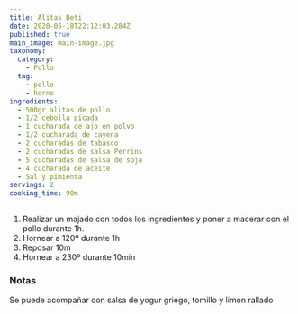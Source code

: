 ```yaml
---
title: Alitas Beti
date: 2020-05-18T22:12:03.284Z
published: true
main_image: main-image.jpg
taxonomy:
  category:
    - Pollo
  tag:
    - pollo
    - horno
ingredients:
  - 500gr alitas de pollo
  - 1/2 cebolla picada
  - 1 cucharada de ajo en polvo
  - 1/2 cucharada de cayena
  - 2 cucharadas de tabasco
  - 2 cucharadas de salsa Perrins
  - 5 cucharadas de salsa de soja
  - 4 cucharada de aceite
  - Sal y pimienta
servings: 2
cooking_time: 90m
---
```


1. Realizar un majado con todos los ingredientes y poner a macerar con el pollo durante 1h.
2. Hornear a 120º durante 1h
3. Reposar 10m
4. Hornear a 230º durante 10min

### Notas

Se puede acompañar con salsa de yogur griego, tomillo y limón rallado
